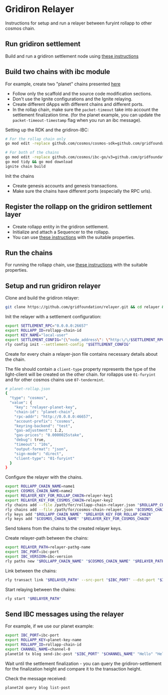 # Gridiron Relayer

Instructions for setup and run a relayer between furyint rollapp to other cosmos chain.

## Run gridiron settlement

Build and run a gridiron settlement node using [these instructions](/README.md#run-gridiron-settlement)

## Build two chains with ibc module

For example, create two "planet" chains presented [here](/README.md#run-gridiron-settlement)

* Follow only the scaffold and the source code modification sections.
* Don't use the Ignite configurations and the Ignite relaying.
* Create different dApps with different chains and different ports.
* In the rollap chain, make sure the `packet-timeout` take into account the settlement finalization time. (for the planet example, you
  can update the `packet-timeout-timestamp` flag when you run an ibc message).

Setting up the RDK and the gridiron-IBC:

```sh
# For the rollap chain only
go mod edit -replace github.com/cosmos/cosmos-sdk=github.com/gridfoundation/rdk@v0.1.2-alpha

# For both of the chains
go mod edit -replace github.com/cosmos/ibc-go/v3=github.com/gridfoundation/ibc-go/v3@v3.0.0-rc2.0.20221221093207-06ff366809a8
go mod tidy && go mod download
ignite chain build
```

Init the chains

* Create genesis accounts and genesis transactions.
* Make sure the chains have different ports (especially the RPC urls).

## Register the rollapp on the gridiron settlement layer

* Create rollapp entity in the gridiron settlement.
* Initialize and attach a Sequencer to the rollapp.
* You can use [these instructions](/README.md#register-the-rollapp-on-the-gridiron-settlement-layer) with the suitable properties.

## Run the chains

For running the rollapp chain, use [these instructions](/README.md#run-gridiron-rollapp) with the suitable properties.

## Setup and run gridiron relayer

Clone and build the gridiron relayer:

```sh
git clone https://github.com/gridfoundation/relayer.git && cd relayer && make install
```

Init the relayer with a settlement configuration:

```sh
export SETTLEMENT_RPC="0.0.0.0:26657"
export ROLLAPP_ID=rollapp-chain-id
export KEY_NAME="local-user"
export SETTLEMENT_CONFIG="{\"node_address\": \"http:\/\/$SETTLEMENT_RPC\", \"rollapp_id\": \"$ROLLAPP_ID\", \"fury_account_name\": \"$KEY_NAME\", \"keyring_home_dir\": \"$HOME/.gridiron/\", \"keyring_backend\":\"test\"}"
rly config init --settlement-config "$SETTLEMENT_CONFIG"
```

Create for every chain a relayer-json file contains necessary details about the chain.

The file should contain a `client-type` property represents the type of the light-client will be created on the other chain. for rollapps
use `01-furyint` and for other cosmos chains use `07-tendermint`.

```sh
# planet-rollap.json
{
  "type": "cosmos",
  "value": {
    "key": "relayer-planet-key",
    "chain-id": "planet-chain",
    "rpc-addr": "http://0.0.0.0:46657",
    "account-prefix": "cosmos",
    "keyring-backend": "test",
    "gas-adjustment": 1.2,
    "gas-prices": "0.0000025stake",
    "debug": true,
    "timeout": "10s",
    "output-format": "json",
    "sign-mode": "direct",
    "client-type": "01-furyint"
  }
}
```

Configure the relayer with the chains.

```sh
export ROLLAPP_CHAIN_NAME=name1
export COSMOS_CHAIN_NAME=name2
export RELAYER_KEY_FOR_ROLLAP_CHAIN=relayer-key1
export RELAYER_KEY_FOR_COSMOS_CHAIN=relayer-key2
rly chains add --file /path/for/rollapp-chain-relayer.json "$ROLLAPP_CHAIN_NAME"
rly chains add --file /path/for/cosmos-chain-relayer.json "$COSMOS_CHAIN_NAME"
rly keys add "$ROLLAPP_CHAIN_NAME" "$RELAYER_KEY_FOR_ROLLAP_CHAIN"
rly keys add "$COSMOS_CHAIN_NAME" "$RELAYER_KEY_FOR_COSMOS_CHAIN"
```

Send tokens from the chains to the created relayer keys.

Create relayer-path between the chains:

```sh
export RELAYER_PATH=relayer-pathg-name
export IBC_PORT=ibc-port
export IBC_VERSION=ibc-version
rly paths new "$ROLLAPP_CHAIN_NAME" "$COSMOS_CHAIN_NAME" "$RELAYER_PATH" --src-port "$IBC_PORT" --dst-port "$IBC_PORT" --version "$IBC_VERSION"
```

Link between the chains:

```sh
rly transact link "$RELAYER_PATH" --src-port "$IBC_PORT" --dst-port "$IBC_PORT" --version "$IBC_VERSION"
```

Start relaying between the chains:

```sh
rly start "$RELAYER_PATH"
```

## Send IBC messages using the relayer

For example, if we use our planet example:

```sh
export IBC_PORT=ibc-port
export ROLLAPP_KEY=planet-key-name
export ROLLAPP_ID=rollapp-chain-id
export CHANNEL_NAME=channel-0
planet1d tx blog send-ibc-post "$IBC_PORT" "$CHANNEL_NAME" "Hello" "Hello Mars, I'm Alice from Earth" --from "$ROLLAPP_KEY" --chain-id "$ROLLAPP_ID"
```

Wait until the settlement finalization - you can query the gridiron-settlement for the finalization height and compare it to the
transaction height.

Check the message received:
```sh
planet2d query blog list-post
```
